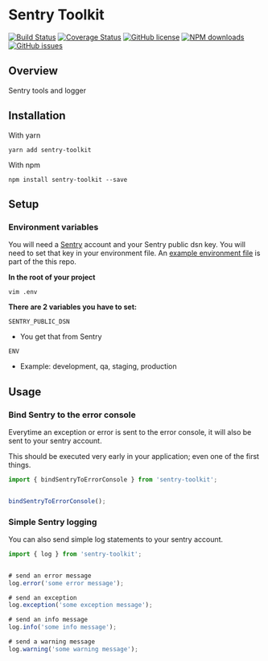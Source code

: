 # Sentry Toolkit

[![Build Status](https://travis-ci.org/luisfcolon/sentry-toolkit.svg?branch=master)](https://travis-ci.org/luisfcolon/sentry-toolkit)
[![Coverage Status](https://coveralls.io/repos/github/luisfcolon/sentry-toolkit/badge.svg?branch=master)](https://coveralls.io/github/luisfcolon/sentry-toolkit?branch=master)
[![GitHub license](https://img.shields.io/badge/license-MIT-blue.svg)](https://raw.githubusercontent.com/luisfcolon/sentry-toolkit/master/LICENSE)
[![NPM downloads](https://img.shields.io/npm/dt/sentry-toolkit.svg)](https://www.npmjs.com/package/sentry-toolkit)
[![GitHub issues](https://img.shields.io/github/issues/luisfcolon/sentry-toolkit.svg)](https://github.com/luisfcolon/sentry-toolkit/issues)

## Overview

Sentry tools and logger

## Installation

With yarn

```
yarn add sentry-toolkit
```

With npm

```
npm install sentry-toolkit --save
```

## Setup

### Environment variables

You will need a [Sentry](https://sentry.io/welcome/) account and your Sentry public dsn key. You will need to set that key in your environment file. An [example environment file](https://github.com/luisfcolon/sentry-toolkit/blob/master/.env.sample) is part of the this repo.

__In the root of your project__

```
vim .env
```

__There are 2 variables you have to set:__

`SENTRY_PUBLIC_DSN`

* You get that from Sentry

`ENV`

* Example: development, qa, staging, production

## Usage

### Bind Sentry to the error console

Everytime an exception or error is sent to the error console, it will also be sent to your sentry account.

This should be executed very early in your application; even one of the first things.

```javascript
import { bindSentryToErrorConsole } from 'sentry-toolkit';


bindSentryToErrorConsole();
```

### Simple Sentry logging

You can also send simple log statements to your sentry account.

```javascript
import { log } from 'sentry-toolkit';


# send an error message
log.error('some error message');

# send an exception
log.exception('some exception message');

# send an info message
log.info('some info message');

# send a warning message
log.warning('some warning message');
